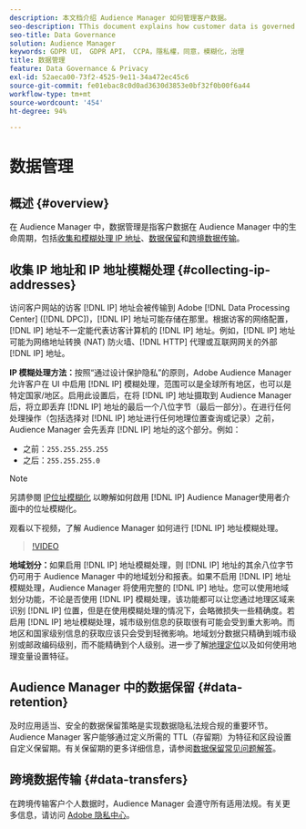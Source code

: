 ```yaml
---
description: 本文档介绍 Audience Manager 如何管理客户数据。
seo-description: TThis document explains how customer data is governed in Audience Manager.
seo-title: Data Governance
solution: Audience Manager
keywords: GDPR UI， GDPR API， CCPA，隱私權，同意，模糊化，治理
title: 数据管理
feature: Data Governance & Privacy
exl-id: 52aeca00-73f2-4525-9e11-34a472ec45c6
source-git-commit: fe01ebac8c0d0ad3630d3853e0bf32f0b00f6a44
workflow-type: tm+mt
source-wordcount: '454'
ht-degree: 94%

---
```


# 数据管理

## 概述 {#overview}

在 Audience Manager 中，数据管理是指客户数据在 Audience Manager 中的生命周期，包括[收集和模糊处理 IP 地址](data-governance.md#collecting-ip-addresses)、[数据保留](data-governance.md#data-retention)和[跨境数据传输](data-governance.md#data-transfers)。

## 收集 IP 地址和 IP 地址模糊处理 {#collecting-ip-addresses}

访问客户网站的访客 [!DNL IP] 地址会被传输到 Adobe [!DNL Data Processing Center] ([!DNL DPC])，[!DNL IP] 地址可能存储在那里。根据访客的网络配置，[!DNL IP] 地址不一定能代表访客计算机的 [!DNL IP] 地址。例如，[!DNL IP] 地址可能为网络地址转换 (NAT) 防火墙、[!DNL HTTP] 代理或互联网网关的外部 [!DNL IP] 地址。

**IP 模糊处理方法：**&#x200B;按照“通过设计保护隐私”的原则，Adobe Audience Manager 允许客户在 UI 中启用 [!DNL IP] 模糊处理，范围可以是全球所有地区，也可以是特定国家/地区。启用此设置后，在将 [!DNL IP] 地址摄取到 Audience Manager 后，将立即丢弃 [!DNL IP] 地址的最后一个八位字节（最后一部分）。在进行任何处理操作（包括选择对 [!DNL IP] 地址进行任何地理位置查询或记录）之前，Audience Manager 会先丢弃 [!DNL IP] 地址的这个部分。例如：

* 之前：`255.255.255.255`
* 之后：`255.255.255.0`

>[!NOTE]
>
>另請參閱 [IP位址模糊化](../../features/administration/ip-obfuscation.md) 以瞭解如何啟用 [!DNL IP] Audience Manager使用者介面中的位址模糊化。

观看以下视频，了解 Audience Manager 如何进行 [!DNL IP] 地址模糊处理。

>[!VIDEO](https://video.tv.adobe.com/v/27218/)

**地域划分：**&#x200B;如果启用 [!DNL IP] 地址模糊处理，则 [!DNL IP] 地址的其余八位字节仍可用于 Audience Manager 中的地域划分和报表。如果不启用 [!DNL IP] 地址模糊处理，Audience Manager 将使用完整的 [!DNL IP] 地址。您可以使用地域划分功能，不论是否使用 [!DNL IP] 模糊处理，该功能都可以让您通过地理区域来识别 [!DNL IP] 位置，但是在使用模糊处理的情况下，会略微损失一些精确度。若启用 [!DNL IP] 地址模糊处理，城市级别信息的获取很有可能会受到重大影响。而地区和国家级别信息的获取应该只会受到轻微影响。地域划分数据只精确到城市级别或邮政编码级别，而不能精确到个人级别。进一步了解[地理定位](../../features/traits/trait-geotarget-keys.md)以及如何使用地理变量设置特征。

## Audience Manager 中的数据保留 {#data-retention}

及时应用适当、安全的数据保留策略是实现数据隐私法规合规的重要环节。Audience Manager 客户能够通过定义所需的 TTL（存留期）为特征和区段设置自定义保留期。有关保留期的更多详细信息，请参阅[数据保留常见问题解答](../../faq/faq-privacy.md)。

## 跨境数据传输 {#data-transfers}

在跨境传输客户个人数据时，Audience Manager 会遵守所有适用法规。有关更多信息，请访问 [Adobe 隐私中心](https://www.adobe.com/cn/privacy/eudatatransfers.html)。
